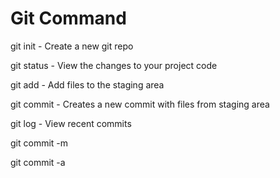 # Git Command

git init - Create a new git repo

git status - View the changes to your project code

git add - Add files to the staging area

git commit - Creates a new commit with files from staging area

git log - View recent commits


git commit -m

git commit -a


